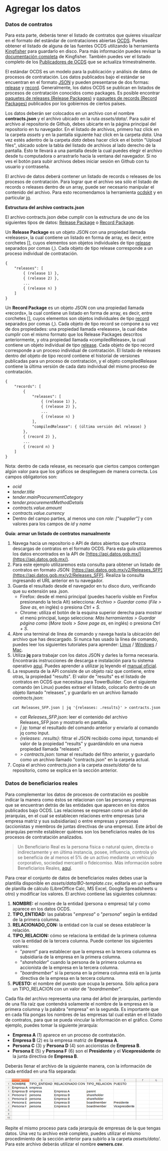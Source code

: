 # Agregar los datos

### Datos de contratos

Para esta parte, deberás tener el listado de contratos que quieres visualizar en el formato del estándar de contrataciones abiertas [OCDS](http://standard.open-contracting.org/latest/en/). Puedes obtener el listado de alguna de las fuentes OCDS utilizando la herramienta [Kingfisher](https://github.com/open-contracting/kingfisher) para guardarlo en disco. Para más información puedes revisar la [documentación completa](https://ocdskingfisher.readthedocs.io/en/latest/) de Kingfisher.  También puedes ver el listado completo de los  [Publicadores de OCDS](https://www.open-contracting.org/why-open-contracting/worldwide/#/table) que se actualiza trimestralmente.

El estándar OCDS es un modelo para la publicación y análisis de datos de procesos de contratación. Los datos publicados bajo el estándar se encuentran en el formato [JSON](https://www.json.org/json-es.html) y pueden presentarse de dos formas: [release](http://standard.open-contracting.org/latest/en/schema/reference/) y [record](http://standard.open-contracting.org/latest/en/schema/records_reference/). Generalmente, los datos OCDS se publican en listados de procesos de contratación conocidos como packages. Es posible encontrar [paquetes de releases (Release Packages)](http://standard.open-contracting.org/latest/en/schema/release_package/) y [paquetes de records (Record Packages)](http://standard.open-contracting.org/latest/en/schema/record_package/) publicados por los gobiernos de ciertos países.

Los datos deberán ser colocados en un archivo con el nombre **contracts.json** y el archivo ubicado en la ruta *assets/data/*. Para subir el archivo al repositorio de Github, debes ubicarte en la página principal del repositorio en tu navegador. En el listado de archivos, primero haz click en la carpeta *assets* y en la pantalla siguiente haz click en la carpeta *data*. Una vez estés adentro de la carpeta *data* debes hacer click en el botón "Upload files", ubicado sobre la tabla del listado de archivos al lado derecho de la pantalla. Esto te llevará a una pantalla desde la cual puedes elegir el archivo desde tu computadora o arrastrarlo hacia la ventana del navegador. Si no ves el botón para subir archivos debes iniciar sesión en Github con tu usuario y contraseña.

El archivo de datos deberá contener un listado de records o releases de los procesos de contratación. Para lograr que el archivo sea sólo el listado de records o releases dentro de un array, puede ser necesario manipular el contenido del archivo. Para esto recomendamos la herramienta [ocdskit](https://github.com/open-contracting/ocdskit) y en particular [jq](https://stedolan.github.io/jq/).

**Estructura del archivo contracts.json**

El archivo contracts.json debe cumplir con la estructura de uno de los siguientes tipos de datos: [Release Package](http://standard.open-contracting.org/latest/en/schema/release_package/) o [Record Package](http://standard.open-contracting.org/latest/en/schema/record_package/).

Un **Release Package** es un objeto JSON con una propiedad llamada «releases», la cual contiene un listado en forma de array, es decir, entre corchetes [], cuyos elementos son objetos individuales de tipo [release](http://standard.open-contracting.org/latest/en/schema/reference/) separados por comas (,). Cada objeto de tipo release corresponde a un proceso individual de contratación.
```
{
	"releases": [
        { (release 1) },
        { (release 2) },
        ...
        { (release n) }
    ]
}
```

Un **Record Package** es un objeto JSON con una propiedad llamada «records», la cual contiene un listado en forma de array, es decir, entre corchetes [], cuyos elementos son objetos individuales de tipo [record](http://standard.open-contracting.org/latest/en/schema/records_reference/) separados por comas (,). Cada objeto de tipo record se compone a su vez de dos propiedades: una propiedad llamada «releases», la cual debe cumplir con el mismo formato que los Release Packages descritos anteriormente, y otra propiedad llamada «compiledRelease», la cual contiene un objeto individual de tipo [release](http://standard.open-contracting.org/latest/en/schema/reference/). Cada objeto de tipo record corresponde a un proceso individual de contratación. El listado de releases dentro del objeto de tipo record contiene el historial de versiones publicadas para un proceso de contratación, y el objeto compiledRelease contiene la última versión de cada dato individual del mismo proceso de contratación.
```
{
	"records": [
        {
            "releases": [
                { (release 1) },
                { (release 2) },
                ...
                { (release n) }
            ],
            "compiledRelease": { (última versión del release) }
        },
        { (record 2) },
        ...
        { (record n) }
    ]
}
```

Nota: dentro de cada release, es necesario que ciertos campos contengan algún valor para que los gráficos se desplieguen de manera correcta. Los campos obligatorios son:
- *ocid*
- *tender.title*
- *tender.mainProcurementCategory*
- *tender.procurementMethodDetails*
- *contracts.value.amount*
- *contracts.value.currency*
- Dentro del campo parties, al menos uno con *role: ["supplier"]* y con valores para los campos de *id* y *name*

**Guía: armar un listado de contratos manualmente**

1. Navega hacia un repositorio o API de datos abiertos que ofrezca descargas de contratos en el formato OCDS. Para esta guía utilizaremos los datos encontrados en la API de [https://api.datos.gob.mx/](https://api.datos.gob.mx/).
2. Para este ejemplo utilizaremos esta consulta para obtener un listado de contratos en formato JSON: [https://api.datos.gob.mx/v2/Releases_SFP](https://api.datos.gob.mx/v2/Releases_SFP). Realiza la consulta ingresando el URL anterior en tu navegador.
3. Guarda el resultado desde el navegador en tu disco duro, verificando que su extensión sea .json.
    - Firefox: desde el menú principal (puedes hacerlo visible en Firefox presionando la tecla Alt) selecciona: *Archivo > Guardar como* (*File > Save as*, en inglés) o presiona *Ctrl + S*.
    - Chrome: utiliza el botón de la esquina superior derecha para mostrar el menú principal, luego selecciona: *Más herramientas > Guardar página como* (*More tools > Save page as*, en inglés) o presiona *Ctrl + S*.
4. Abre una terminal de línea de comando y navega hasta la ubicación del archivo que has descargado. Si nunca has usado la línea de comando, puedes leer los siguientes tutoriales para aprender: [Linux](https://openwebinars.net/blog/La-guia-definitiva-para-aprender-a-usar-la-terminal-de-Linux/) / [Windows](https://www.abrirllave.com/cmd/guion-del-tutorial.php) / [Mac](http://foro-mac.com.ar/tutorial-como-usar-la-terminal-en-mac/).
5. Utiliza **jq** para trabajar con los datos JSON y darles la forma necesaria. Encontrarás instrucciones de descarga e instalación para tu sistema operativo [aquí](https://stedolan.github.io/jq/download/). Puedes aprender a utilizar jq leyendo el [manual oficial](https://stedolan.github.io/jq/manual/).
6. La respuesta de la API consiste de un objeto raíz que contiene, entre otras, la propiedad "results". El valor de "results" es el listado de contratos en OCDS que necesitas para TowerBuilder. Con el siguiente comando (en Linux) puedes extraer el listado, colocarlo dentro de un objeto llamado "releases", y guardarlo en un archivo llamado *contracts.json*:
    ```
    cat Releases_SFP.json | jq '{releases: .results}' > contracts.json
    ```
    - *cat Releases_SFP.json*: leer el contenido del archivo Releases_SFP.json y mostrarlo en pantalla.
    - *| jq*: tomar el resultado del comando anterior y enviarlo al comando jq como input.
    - *{releases: .results}*: filtrar el JSON recibido como input, tomando el valor de la propiedad "results" y guardándolo en una nueva propiedad llamada "releases".
    - *> contracts.json*: tomar el resultado del filtro anterior, y guardarlo como un archivo llamado "contracts.json" en la carpeta actual.
7. Copia el archivo *contracts.json* a la carpeta *assets/data/* de tu repositorio, como se explica en la sección anterior.

### Datos de beneficiarios reales

Para complementar los datos de procesos de contratación es posible indicar la manera como éstos se relacionan con las personas y empresas que se encuentran detrás de las entidades que aparecen en los datos publicados bajo OCDS. Las relaciones se expresan como un árbol de jerarquías, en el cual se establecen relaciones entre empresas (una empresa matriz y sus subsidiarias) o entre empresas y personas (accionistas y miembros de juntas directivas de una empresa). Este árbol de jerarquías permite establecer quiénes son los beneficiarios reales de los procesos de contratación analizados.

> Un Beneficiario Real es la persona física o natural quien, directa o indirectamente y en última instancia, posee, influencia, controla y/o se beneficia de al menos el 5% de un activo mediante un vehículo corporativo, sociedad mercantil o fideicomiso. Más información sobre Beneficiarios Reales, [aquí](https://www.colaboratorio.org/beneficiarios-reales-en-mexico/).

Para crear el conjunto de datos de beneficiarios reales debes usar la plantilla disponible en *assets/data/BO-template.csv*, editarla en un software de planilla de cálculo (LibreOffice Calc, MS Excel, Google Spreadsheets u otro) y modificar los valores. El archivo contiene las siguientes columnas:

1. **NOMBRE:** el nombre de la entidad (persona o empresa) tal y como aparece en los datos OCDS.
2. **TIPO_ENTIDAD:** las palabras "*empresa*" o "*persona*" según la entidad de la primera columna.
3. **RELACIONADO_CON:** la entidad con la cual se desea establecer la relación.
4. **TIPO_RELACION:** cómo se relaciona la entidad de la primera columna con la entidad de la tercera columna. Puede contener los siguientes valores:
    - "*parent*" para establecer que la empresa en la tercera columna es subsidiaria de la empresa en la primera columna.
    - "*shareholder*" cuando la persona de la primera columna es accionista de la empresa en la tercera columna.
    - "*boardmember*" si la persona en la primera columna está en la junta directiva de la empresa en la tercera columna.
5. **PUESTO:** el nombre del puesto que ocupa la persona. Sólo aplica para un TIPO_RELACION con un valor de "*boardmember*".

Cada fila del archivo representa una rama del árbol de jerarquías, partiendo de una fila raíz que contendrá solamente el nombre de la empresa en la primera columna y la palabra "empresa" en la segunda. Es importante que en cada fila pongas los nombres de las empresas tal cual están en el listado de contratos, para que se pueda vincular la información en el gráfico. Como ejemplo, puedes tomar la siguiente jerarquía:

- **Empresa A** (1) aparece en un proceso de contratación.
- **Empresa B** (2) es la empresa matriz de **Empresa A**.
- **Persona C** (3) y **Persona D** (4) son accionistas de **Empresa B**.
- **Persona E** (5) y **Persona F** (6) son el **Presidente** y el **Vicepresidente** de la junta directiva de **Empresa B**.

Deberás llenar el archivo de la siguiente manera, con la información de cada entidad en una fila separada:

![Ejemplo CSV](csvtable.png "Ejemplo CSV")

Repite el mismo proceso para cada jerarquía de empresas de la que tengas datos. Una vez tu archivo esté completo, puedes utilizar el mismo procedimiento de la sección anterior para subirlo a la carpeta *assets/data/*. Para este archivo deberás utilizar el nombre **owners.csv**.
